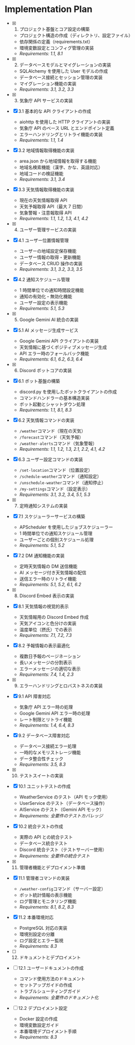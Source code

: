 # Implementation Plan

- [x] 1. プロジェクト基盤とコア設定の構築

  - プロジェクト構造の作成（ディレクトリ、設定ファイル）
  - 依存関係の定義（requirements.txt）
  - 環境変数設定とコンフィグ管理の実装
  - _Requirements: 1.1, 8.1_

- [x] 2. データベースモデルとマイグレーションの実装

  - SQLAlchemy を使用した User モデルの作成
  - データベース接続とセッション管理の実装
  - マイグレーション機能の実装
  - _Requirements: 3.1, 3.2, 3.3_

- [x] 3. 気象庁 API サービスの実装
- [x] 3.1 基本的な API クライアントの作成

  - aiohttp を使用した HTTP クライアントの実装
  - 気象庁 API のベース URL とエンドポイント定義
  - エラーハンドリングとリトライ機能の実装
  - _Requirements: 1.1, 1.4_

- [x] 3.2 地域情報取得機能の実装

  - area.json から地域情報を取得する機能
  - 地域名検索機能（漢字、かな、英語対応）
  - 地域コードの検証機能
  - _Requirements: 3.1, 3.4_

- [x] 3.3 天気情報取得機能の実装

  - 現在の天気情報取得 API
  - 天気予報取得 API（最大 7 日間）
  - 気象警報・注意報取得 API
  - _Requirements: 1.1, 1.2, 1.3, 4.1, 4.2_

- [x] 4. ユーザー管理サービスの実装
- [x] 4.1 ユーザー位置情報管理

  - ユーザーの地域設定保存機能
  - ユーザー情報の取得・更新機能
  - データベース CRUD 操作の実装
  - _Requirements: 3.1, 3.2, 3.3, 3.5_

- [x] 4.2 通知スケジュール管理

  - 1 時間単位での通知時間設定機能
  - 通知の有効化・無効化機能
  - ユーザー設定の表示機能
  - _Requirements: 5.1, 5.3_

- [x] 5. Google Gemini AI 統合の実装
- [x] 5.1 AI メッセージ生成サービス

  - Google Gemini API クライアントの実装
  - 天気情報に基づくポジティブメッセージ生成
  - API エラー時のフォールバック機能
  - _Requirements: 6.1, 6.2, 6.3, 6.4_

- [x] 6. Discord ボットコアの実装
- [x] 6.1 ボット基盤の構築

  - discord.py を使用したボットクライアントの作成
  - コマンドハンドラーの基本構造実装
  - ボット起動とシャットダウン処理
  - _Requirements: 1.1, 8.1, 8.3_

- [x] 6.2 天気情報コマンドの実装

  - `/weather`コマンド（現在の天気）
  - `/forecast`コマンド（天気予報）
  - `/weather-alerts`コマンド（気象警報）
  - _Requirements: 1.1, 1.2, 1.3, 2.1, 2.2, 4.1, 4.2_

- [x] 6.3 ユーザー設定コマンドの実装

  - `/set-location`コマンド（位置設定）
  - `/schedule-weather`コマンド（通知設定）
  - `/unschedule-weather`コマンド（通知停止）
  - `/my-settings`コマンド（設定表示）
  - _Requirements: 3.1, 3.2, 3.4, 5.1, 5.3_

- [x] 7. 定時通知システムの実装
- [x] 7.1 スケジューラーサービスの構築

  - APScheduler を使用したジョブスケジューラー
  - 1 時間単位での通知スケジュール管理
  - ユーザーごとの個別スケジュール処理
  - _Requirements: 5.1, 5.2_

- [x] 7.2 DM 通知機能の実装

  - 定時天気情報の DM 送信機能
  - AI メッセージ付き天気情報の配信
  - 送信エラー時のリトライ機能
  - _Requirements: 5.1, 5.2, 6.1, 6.2_

- [x] 8. Discord Embed 表示の実装
- [x] 8.1 天気情報の視覚的表示

  - 天気情報用の Discord Embed 作成
  - 天気アイコンと色分けの実装
  - 温度単位（摂氏）での表示
  - _Requirements: 7.1, 7.2, 7.3_

- [x] 8.2 予報情報の表示最適化

  - 複数日予報のページネーション
  - 長いメッセージの分割表示
  - エラーメッセージの適切な表示
  - _Requirements: 7.4, 1.4, 2.3_

- [x] 9. エラーハンドリングとロバストネスの実装
- [x] 9.1 API 障害対応

  - 気象庁 API エラー時の処理
  - Google Gemini API エラー時の処理
  - レート制限とリトライ機能
  - _Requirements: 1.4, 6.4, 8.3_

- [x] 9.2 データベース障害対応

  - データベース接続エラー処理
  - 一時的なメモリストレージ機能
  - データ整合性チェック
  - _Requirements: 3.5, 8.3_

- [x] 10. テストスイートの実装
- [x] 10.1 ユニットテストの作成

  - WeatherService のテスト（API モック使用）
  - UserService のテスト（データベース操作）
  - AIService のテスト（Gemini API モック）
  - _Requirements: 全要件のテストカバレッジ_

- [x] 10.2 統合テストの作成

  - 実際の API との統合テスト
  - データベース統合テスト
  - Discord 統合テスト（テストサーバー使用）
  - _Requirements: 全要件の統合テスト_

- [x] 11. 管理者機能とデプロイメント準備
- [x] 11.1 管理者コマンドの実装

  - `/weather-config`コマンド（サーバー設定）
  - ボット統計情報の表示機能
  - ログ管理とモニタリング機能
  - _Requirements: 8.1, 8.2, 8.3_

- [x] 11.2 本番環境対応

  - PostgreSQL 対応の実装
  - 環境別設定の分離
  - ログ設定とエラー監視
  - _Requirements: 8.3_

- [ ] 12. ドキュメントとデプロイメント
- [ ] 12.1 ユーザードキュメントの作成

  - コマンド使用方法のドキュメント
  - セットアップガイドの作成
  - トラブルシューティングガイド
  - _Requirements: 全要件のドキュメント化_

- [ ] 12.2 デプロイメント設定
  - Docker 設定の作成
  - 環境変数設定ガイド
  - 本番環境デプロイメント手順
  - _Requirements: 8.3_
